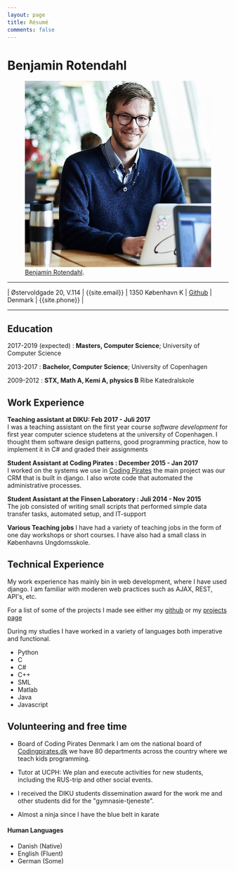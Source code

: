 ```yaml
---
layout: page
title: Résumé
comments: false
---
```


Benjamin Rotendahl
============
<figure>
	<a href="/assets/img/mig.png"><img src="/assets/img/mig.png"></a>
	<figcaption><a href="/assets/img/mig.png" title="Benjamin Rotendahl">Benjamin Rotendahl</a>.</figcaption>
</figure>

-----------------------------------------------


| Østervoldgade 20, V.114 | {{site.email}}
| 1350 København K | [Github]({https://github.com/rotendahl})
| Denmark  |  {{site.phone}} |



-----------------------------------------------


Education
---------
2017-2019 (expected)
:   **Masters, Computer Science**;
    University of Computer Science


2013-2017
:   **Bachelor, Computer Science**;
    University of Copenhagen

2009-2012
:   **STX, Math A, Kemi A, physics B**
    Ribe Katedralskole


Work Experience
----------
**Teaching assistant at DIKU: Feb 2017 - Juli 2017** <br>
I was a teaching assistant on the first year course _software development_ for
first year computer science studetens at the university of Copenhagen.
I thought them software design patterns, good programming practice, how to
implement it in C# and graded their assignments


**Student Assistant at Coding Pirates : December 2015 - Jan 2017** <br>
I worked on the systems we use in [Coding Pirates](http://codingpirates.dk) the
main project was our CRM that is built in django.
I also wrote code that automated the administrative processes.


**Student Assistant at the Finsen Laboratory : Juli 2014 - Nov 2015** <br>
The job consisted of writing small scripts that performed simple data transfer
tasks, automated setup, and IT-support

**Various Teaching jobs**
I have had a variety of teaching jobs in the form of one day workshops or short
courses. I have also had a small class in Københavns Ungdomsskole.


Technical Experience
--------------------
My work experience has mainly bin in web development, where I have used django.
I am familiar with moderen web practices such as AJAX, REST, API's, etc.

For a list of some of the projects I made see either my
[github](https://github.com/rotendahl) or my [projects page](http://rotendahl.dk/projects/)

During my studies I have worked in a variety of languages both imperative and
functional.

* Python
* C
* C#
* C++
* SML
* Matlab
* Java
* Javascript


Volunteering and free time
----------------------------------------
* Board of Coding Pirates Denmark
    I am om the national board of [Codingpirates.dk](http://codingpirates.dk)
    we have 80 departments across the country where we teach kids programming.

* Tutor at UCPH:
    We plan and execute activities for new students, including the RUS-trip and
    other social events.

* I received the DIKU students dissemination award for the work me and other  students did for the "gymnasie-tjeneste".


* Almost a ninja since I have the blue belt in karate


#### Human Languages
* Danish (Native)
* English (Fluent)
* German (Some)
